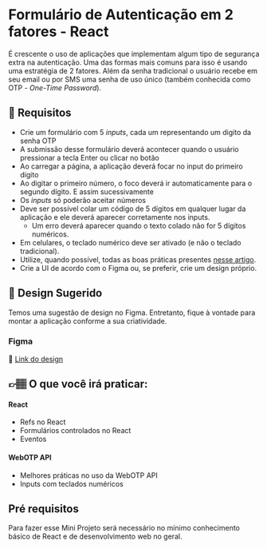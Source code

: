 # Formulário de Autenticação em 2 fatores - React

É crescente o uso de aplicações que implementam algum tipo de segurança extra na autenticação. Uma das formas mais comuns para isso é usando uma estratégia de 2 fatores. Além da senha tradicional o usuário recebe em seu email ou por SMS uma senha de uso único (também conhecida como OTP - *One-Time Password*).

## 🔨 Requisitos

- Crie um formulário com 5 _inputs_, cada um representando um digito da senha OTP
- A submissão desse formulário deverá acontecer quando o usuário pressionar a tecla Enter ou clicar no botão
- Ao carregar a página, a aplicação deverá focar no input do primeiro dígito
- Ao digitar o primeiro número, o foco deverá ir automaticamente para o segundo dígito. E assim sucessivamente
- Os _inputs_ só poderão aceitar números
- Deve ser possível colar um código de 5 dígitos em qualquer lugar da aplicação e ele deverá aparecer corretamente nos inputs.
  - Um erro deverá aparecer quando o texto colado não for 5 dígitos numéricos. 
- Em celulares, o teclado numérico deve ser ativado (e não o teclado tradicional).
- Utilize, quando possível, todas as boas práticas presentes [nesse artigo](https://developer.chrome.com/docs/identity/web-apis/web-otp?hl=pt-br).  
- Crie a UI de acordo com o Figma ou, se preferir, crie um design próprio. 

## 🎨 Design Sugerido

Temos uma sugestão de design no Figma. Entretanto, fique à vontade para montar a aplicação conforme a sua criatividade.

### Figma

🔗 [Link do design](https://www.figma.com/community/file/1344076293376163434/mini-projeto-formulario-de-autenticacao-em-2-fatores-otp)

## 👉🏽 O que você irá praticar:

#### React

- Refs no React
- Formulários controlados no React
- Eventos

#### WebOTP API

- Melhores práticas no uso da WebOTP API
- Inputs com teclados numéricos


## Pré requisitos

Para fazer esse Mini Projeto será necessário no mínimo conhecimento básico de React e de desenvolvimento web no geral.
